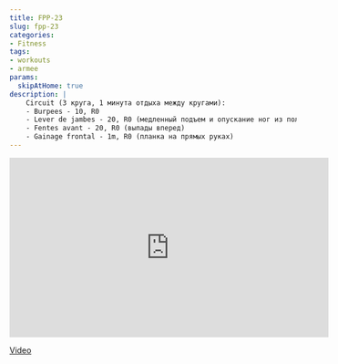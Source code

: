 ```yaml
---
title: FPP-23
slug: fpp-23
categories:
- Fitness
tags:
- workouts
- armee
params:
  skipAtHome: true
description: |
    Circuit (3 круга, 1 минута отдыха между кругами):
    - Burpees - 10, R0
    - Lever de jambes - 20, R0 (медленный подъем и опускание ног из положения лежа)
    - Fentes avant - 20, R0 (выпады вперед)
    - Gainage frontal - 1m, R0 (планка на прямых руках)
---
```

<iframe width="560" height="315" src="https://www.youtube.com/embed/P-Z_uv2PErw?si=HkA3za9qmr1ooe5r" title="YouTube video player" frameborder="0" allow="accelerometer; autoplay; clipboard-write; encrypted-media; gyroscope; picture-in-picture; web-share" allowfullscreen></iframe>

[Video](https://youtu.be/P-Z_uv2PErw?si=HkA3za9qmr1ooe5r)
